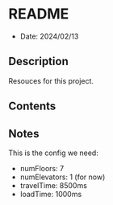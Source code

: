 # README
* Date: 2024/02/13

## Description
Resouces for this project.

## Contents

## Notes
This is the config we need:
* numFloors: 7
* numElevators: 1 (for now)
* travelTime: 8500ms
* loadTime: 1000ms


